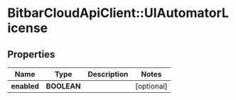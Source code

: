 # BitbarCloudApiClient::UIAutomatorLicense

## Properties
Name | Type | Description | Notes
------------ | ------------- | ------------- | -------------
**enabled** | **BOOLEAN** |  | [optional] 


